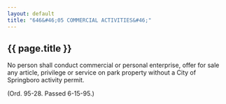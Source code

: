```yaml
---
layout: default 
title: "646&#46;05 COMMERCIAL ACTIVITIES&#46;"
---
```


{{ page.title }}
----------------

No person shall conduct commercial or personal enterprise, offer for
sale any article, privilege or service on park property without a City
of Springboro activity permit.

(Ord. 95-28. Passed 6-15-95.)
